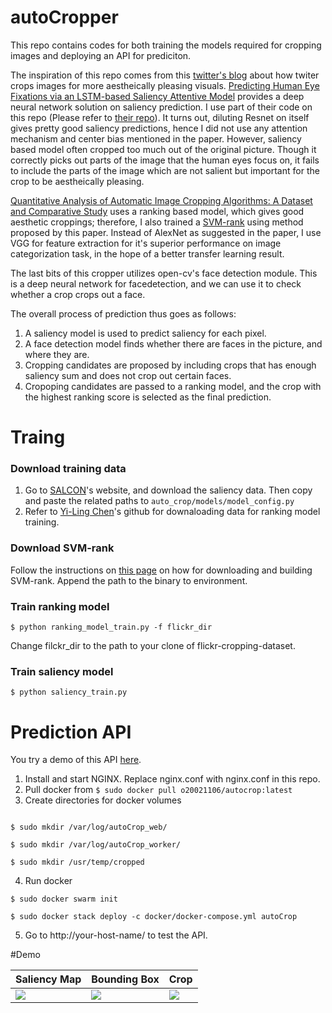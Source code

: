 # autoCropper
This repo contains codes for both training the models required for cropping images 
and deploying an API for prediciton.

The inspiration of this repo comes from this [twitter's blog](https://blog.twitter.com/engineering/en_us/topics/infrastructure/2018/Smart-Auto-Cropping-of-Images.html) about how twiter crops images for more aestheically pleasing visuals.
[Predicting Human Eye Fixations via an LSTM-based Saliency Attentive Model](https://ieeexplore.ieee.org/document/8400593) provides a deep neural network solution on saliency prediction. I use part of their code on this repo (Please refer to [their repo](https://github.com/marcellacornia/sam)).
It turns out, diluting Resnet on itself gives pretty good saliency predictions, hence I did not use any attention mechanism and center bias mentioned in the paper.
However, saliency based model often cropped too much out of the original picture. Though it correctly picks out parts of the image that the human eyes focus on, it fails to include the parts of the image which are not salient but important for the crop to be aestheically pleasing.

 
[Quantitative Analysis of Automatic Image Cropping Algorithms: A Dataset and Comparative Study](https://arxiv.org/abs/1701.01480) uses a ranking based model, which gives good aesthetic croppings; therefore,  I also trained a [SVM-rank](https://www.cs.cornell.edu/people/tj/svm_light/svm_rank.html) using method proposed by this paper. Instead of AlexNet as suggested in the paper, I use VGG for feature extraction for it's superior performance on image categorization task, in the hope of a better transfer learning result.

The last bits of this cropper utilizes open-cv's face detection module. This is a deep neural network for facedetection, and we can use it to check whether a crop crops out a face.

The overall process of prediction thus goes as follows: 
1. A saliency model is used to predict saliency for each pixel.
2. A face detection model finds whether there are faces in the picture, and where they are.
3. Cropping candidates are proposed by including crops that has enough saliency sum and does not crop out certain faces.
4. Cropoping candidates are passed to a ranking model, and the crop with the highest ranking score is selected as the final prediction.

# Traing

### Download training data
1. Go to [SALCON](http://salicon.net/challenge-2017/)'s website, and download the saliency data. Then copy and paste the related paths to ```auto_crop/models/model_config.py```
2. Refer to [Yi-Ling Chen](https://github.com/yiling-chen/flickr-cropping-dataset)'s github for downaloading data for ranking model training.

### Download SVM-rank
Follow the instructions on [this page](https://www.cs.cornell.edu/people/tj/svm_light/svm_rank.html) on how for downloading and building SVM-rank.
Append the path to the binary to environment. 
 
### Train ranking model
```$ python ranking_model_train.py -f flickr_dir```

Change filckr_dir to the path to your clone of flickr-cropping-dataset.

### Train saliency model
```$ python saliency_train.py```


# Prediction API

You try a demo of this API [here](http://35.229.246.22/).

1. Install and start NGINX. Replace nginx.conf with nginx.conf in this repo.
2. Pull docker from ```$ sudo docker pull o20021106/autocrop:latest```
3. Create directories for docker volumes

```

$ sudo mkdir /var/log/autoCrop_web/

$ sudo mkdir /var/log/autoCrop_worker/

$ sudo mkdir /usr/temp/cropped

``` 
4. Run docker

```
$ sudo docker swarm init 
 
$ sudo docker stack deploy -c docker/docker-compose.yml autoCrop
```
5. Go to http://your-host-name/ to test the API.


#Demo


| Saliency Map | Bounding Box | Crop |
| ------------ | ------------ | ---- |
| <img src="https://raw.githubusercontent.com/o20021106/autoCrop/master/data/images/1_s.jpg?token=ASVZAYap2lt0k5qIqRqGjuTZuFMT1dTsks5cLbQmwA%3D%3D"> | <img src="https://raw.githubusercontent.com/o20021106/autoCrop/master/data/images/1_b.jpg?token=ASVZATYxAOQfvh3lGyfnzaL4JidPk_rNks5cLbRnwA%3D%3D"> | <img src="https://raw.githubusercontent.com/o20021106/autoCrop/master/data/images/1.jpg?token=ASVZAUhzlz26xvAb7E2kVWF8yyHMUJ1xks5cLbSpwA%3D%3D"> |

